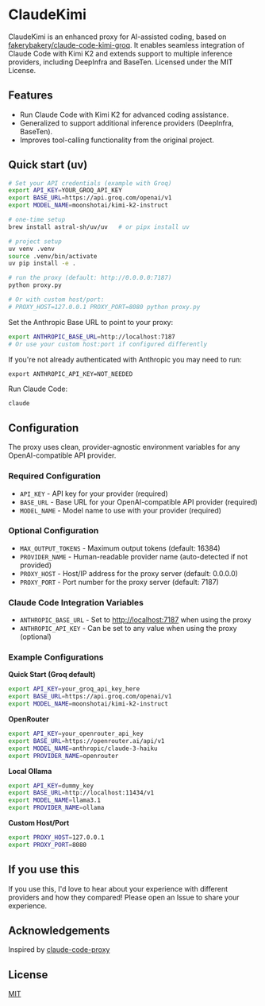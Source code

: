 # ClaudeKimi

ClaudeKimi is an enhanced proxy for AI-assisted coding, based on [fakerybakery/claude-code-kimi-groq](https://github.com/fakerybakery/claude-code-kimi-groq). It enables seamless integration of Claude Code with Kimi K2 and extends support to multiple inference providers, including DeepInfra and BaseTen. Licensed under the MIT License.

## Features

- Run Claude Code with Kimi K2 for advanced coding assistance.
- Generalized to support additional inference providers (DeepInfra, BaseTen).
- Improves tool-calling functionality from the original project.

## Quick start (uv)

```bash
# Set your API credentials (example with Groq)
export API_KEY=YOUR_GROQ_API_KEY
export BASE_URL=https://api.groq.com/openai/v1
export MODEL_NAME=moonshotai/kimi-k2-instruct

# one-time setup
brew install astral-sh/uv/uv   # or pipx install uv

# project setup
uv venv .venv
source .venv/bin/activate
uv pip install -e .

# run the proxy (default: http://0.0.0.0:7187)
python proxy.py

# Or with custom host/port:
# PROXY_HOST=127.0.0.1 PROXY_PORT=8080 python proxy.py
```

Set the Anthropic Base URL to point to your proxy:

```bash
export ANTHROPIC_BASE_URL=http://localhost:7187
# Or use your custom host:port if configured differently
```

If you're not already authenticated with Anthropic you may need to run:

```
export ANTHROPIC_API_KEY=NOT_NEEDED
```

Run Claude Code:

```bash
claude
```

## Configuration

The proxy uses clean, provider-agnostic environment variables for any OpenAI-compatible API provider.

### **Required Configuration**

- `API_KEY` - API key for your provider (required)
- `BASE_URL` - Base URL for your OpenAI-compatible API provider (required)
- `MODEL_NAME` - Model name to use with your provider (required)

### **Optional Configuration**

- `MAX_OUTPUT_TOKENS` - Maximum output tokens (default: 16384)
- `PROVIDER_NAME` - Human-readable provider name (auto-detected if not provided)
- `PROXY_HOST` - Host/IP address for the proxy server (default: 0.0.0.0)
- `PROXY_PORT` - Port number for the proxy server (default: 7187)

### **Claude Code Integration Variables**

- `ANTHROPIC_BASE_URL` - Set to <http://localhost:7187> when using the proxy
- `ANTHROPIC_API_KEY` - Can be set to any value when using the proxy (optional)

### **Example Configurations**

**Quick Start (Groq default)**

```bash
export API_KEY=your_groq_api_key_here
export BASE_URL=https://api.groq.com/openai/v1
export MODEL_NAME=moonshotai/kimi-k2-instruct
```

**OpenRouter**

```bash
export API_KEY=your_openrouter_api_key
export BASE_URL=https://openrouter.ai/api/v1
export MODEL_NAME=anthropic/claude-3-haiku
export PROVIDER_NAME=openrouter
```

**Local Ollama**

```bash
export API_KEY=dummy_key
export BASE_URL=http://localhost:11434/v1
export MODEL_NAME=llama3.1
export PROVIDER_NAME=ollama
```

**Custom Host/Port**

```bash
export PROXY_HOST=127.0.0.1
export PROXY_PORT=8080
```

## If you use this

If you use this, I'd love to hear about your experience with different providers and how they compared! Please open an Issue to share your experience.

## Acknowledgements

Inspired by [claude-code-proxy](https://github.com/1rgs/claude-code-proxy)

## License

[MIT](LICENSE.md)
